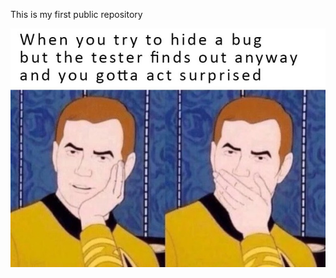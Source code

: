 This is my first public repository

![alt text](https://github.com/Shmezdrik/Learning-how-to-GIT/blob/main/png/background.jpg)
